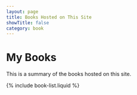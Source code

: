 ```yaml
---
layout: page
title: Books Hosted on This Site
showTitle: false
category: book
---
```


# My Books

This is a summary of the books hosted on this site.

{% include book-list.liquid %}